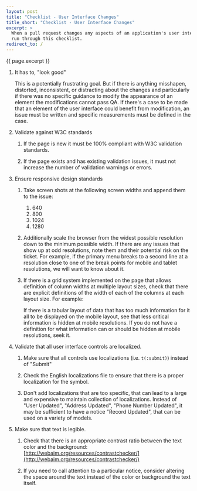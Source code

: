 ```yaml
---
layout: post
title: "Checklist - User Interface Changes"
title_short: "Checklist - User Interface Changes"
excerpt: >
  When a pull request changes any aspects of an application's user interface
  run through this checklist.
redirect_to: /
---
```


{{ page.excerpt }}

1.  It has to, "look good"

    This is a potentially frustrating goal. But if there is anything misshapen,
    distorted, inconsistent, or distracting about the changes and particularly
    if there was no specific guidance to modify the appearance of an element
    the modifications cannot pass QA. If there's a case to be made that an
    element of the user interface could benefit from modification, an issue must
    be written and specific measurements must be defined in the case.

1.  Validate against W3C standards

    1.  If the page is new it must be 100% compliant with W3C validation
        standards.

    1.  If the page exists and has existing validation issues, it must not
        increase the number of validation warnings or errors.

1.  Ensure responsive design standards

    1.  Take screen shots at the following screen widths and append them to the
        issue:
        1.  640
        1.  800
        1.  1024
        1.  1280

    1.  Additionally scale the browser from the widest possible resolution down
        to the minimum possible width. If there are any issues that show up at
        odd resolutions, note them and their potential risk on the ticket. For
        example, if the primary menu breaks to a second line at a resolution
        close to one of the break points for mobile and tablet resolutions, we
        will want to know about it.

    1.  If there is a grid system implemented on the page that allows definition
        of column widths at multiple layout sizes, check that there are explicit
        definitions of the width of each of the columns at each layout size. For
        example:

        If there is a tabular layout of data that has too much information for
        it all to be displayed on the mobile layout, see that less critical
        information is hidden at mobile resolutions. If you do not have a
        definition for what information can or should be hidden at mobile
        resolutions, seek it.

1.  Validate that all user interface controls are localized.

    1.  Make sure that all controls use localizations (i.e. ```t(:submit)```)
        instead of "Submit"

    1.  Check the English localizations file to ensure that there is a proper
        localization for the symbol.

    1.  Don't add localizations that are too specific, that can lead to a
        large and expensive to maintain collection of localizations. Instead of
        "User Updated", "Address Updated", "Phone Number Updated", it may be
        sufficient to have a notice "Record Updated", that can be used on a
        variety of models.

1.  Make sure that text is legible.

    1.  Check that there is an appropriate contrast ratio between the text color
        and the background: [http://webaim.org/resources/contrastchecker/](http://webaim.org/resources/contrastchecker/)

    1.  If you need to call attention to a particular notice, consider altering
        the space around the text instead of the color or background the text
        itself.
